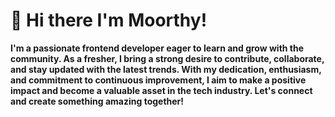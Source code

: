 # 👋 Hi there I'm Moorthy! 
**I'm a passionate frontend developer eager to learn and grow with the community. As a fresher, I bring a strong desire to contribute, collaborate, and stay updated with the latest trends. With my dedication, enthusiasm, and commitment to continuous improvement, I aim to make a positive impact and become a valuable asset in the tech industry. Let's connect and create something amazing together!**
